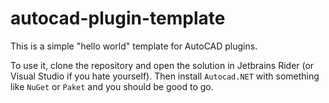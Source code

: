 # autocad-plugin-template

This is a simple "hello world" template for AutoCAD plugins. 

To use it, clone the repository and open the solution in Jetbrains Rider (or Visual Studio if you hate yourself).
Then install `Autocad.NET` with something like `NuGet` or `Paket` and you should be good to go.